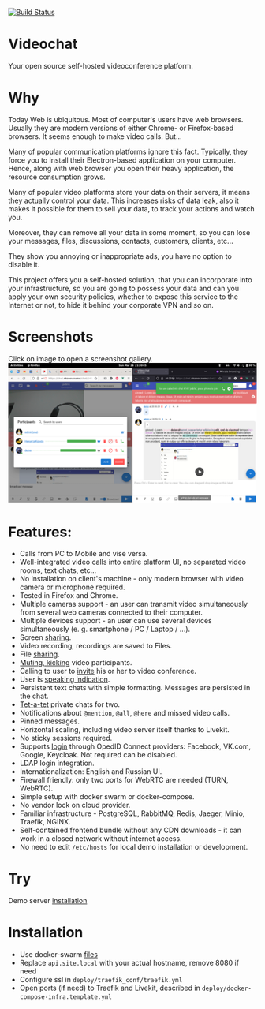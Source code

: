 [![Build Status](https://github.com/nkonev/videochat/workflows/CI%20jobs/badge.svg)](https://github.com/nkonev/videochat/actions)

# Videochat
Your open source self-hosted videoconference platform.

# Why
Today Web is ubiquitous. Most of computer's users have web browsers. 
Usually they are modern versions of either Chrome- or Firefox-based browsers.
It seems enough to make video calls. But...

Many of popular communication platforms ignore this fact. 
Typically, they force you to install their Electron-based application on your computer.
Hence, along with web browser you open their heavy application, the resource consumption grows.

Many of popular video platforms store your data on their servers, it means they actually control your data.
This increases risks of data leak, also it makes it possible for them to sell your data, 
to track your actions and watch you. 

Moreover, they can remove all your data in some moment, 
so you can lose your messages, files, discussions, contacts, customers, clients, etc...

They show you annoying or inappropriate ads, you have no option to disable it.

This project offers you a self-hosted solution, that you can incorporate into your infrastructure, 
so you are going to possess your data and can you apply your own security policies, 
whether to expose this service to the Internet or not, to hide it behind your corporate VPN and so on.

# Screenshots
Click on image to open a screenshot gallery.
[![Chat image](./.screenshots/14_most_of_features.png)](./screenshots.md)

# Features:
* Calls from PC to Mobile and vise versa.
* Well-integrated video calls into entire platform UI, no separated video rooms, text chats, etc...
* No installation on client's machine - only modern browser with video camera or microphone required.
* Tested in Firefox and Chrome.
* Multiple cameras support - an user can transmit video simultaneously from several web cameras connected to their computer.
* Multiple devices support - an user can use several devices simultaneously (e. g. smartphone / PC / Laptop / ...).
* Screen [sharing](./screenshots.md#screen-sharing).
* Video recording, recordings are saved to Files.
* File [sharing](./screenshots.md#chat-files).
* [Muting, kicking](./screenshots.md#videoconference-and-participant-management) video participants.
* Calling to user to [invite](./screenshots.md#inviting-user-to-videoconference) his or her to video conference.
* User is [speaking indication](./screenshots.md#user-is-speaking-indication-green-nickname-and-microphone).
* Persistent text chats with simple formatting. Messages are persisted in the chat.
* [Tet-a-tet](./screenshots.md#open-tet-a-tet-chat) private chats for two.
* Notifications about `@mention`, `@all`, `@here` and missed video calls.
* Pinned messages.
* Horizontal scaling, including video server itself thanks to Livekit.
* No sticky sessions required.
* Supports [login](./screenshots.md#login) through OpedID Connect providers: Facebook, VK.com, Google, Keycloak. Not required can be disabled.
* LDAP login integration.
* Internationalization: English and Russian UI.
* Firewall friendly: only two ports for WebRTC are needed (TURN, WebRTC).
* Simple setup with docker swarm or docker-compose.
* No vendor lock on cloud provider.
* Familiar infrastructure - PostgreSQL, RabbitMQ, Redis, Jaeger, Minio, Traefik, NGINX.
* Self-contained frontend bundle without any CDN downloads - it can work in a closed network without internet access.
* No need to edit `/etc/hosts` for local demo installation or development.

# Try
Demo server [installation](https://chat.nkonev.name/)

# Installation
* Use docker-swarm [files](./deploy)
* Replace `api.site.local` with your actual hostname, remove 8080 if need
* Configure ssl in `deploy/traefik_conf/traefik.yml`
* Open ports (if need) to Traefik and Livekit, described in `deploy/docker-compose-infra.template.yml`

